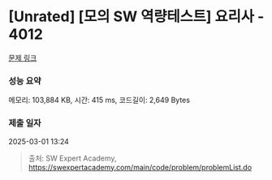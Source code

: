 # [Unrated] [모의 SW 역량테스트] 요리사 - 4012 

[문제 링크](https://swexpertacademy.com/main/code/problem/problemDetail.do?contestProbId=AWIeUtVakTMDFAVH) 

### 성능 요약

메모리: 103,884 KB, 시간: 415 ms, 코드길이: 2,649 Bytes

### 제출 일자

2025-03-01 13:24



> 출처: SW Expert Academy, https://swexpertacademy.com/main/code/problem/problemList.do